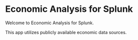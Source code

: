 # Economic Analysis for Splunk

Welcome to Economic Analysis for Splunk.

This app utilizes publicly available economic data sources. 
